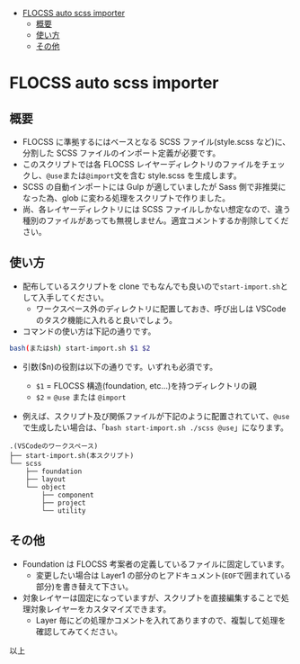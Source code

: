 - [FLOCSS auto scss importer](#flocss-auto-scss-importer)
  - [概要](#概要)
  - [使い方](#使い方)
  - [その他](#その他)

# FLOCSS auto scss importer

## 概要

- FLOCSS に準拠するにはベースとなる SCSS ファイル(style.scss など)に、分割した SCSS ファイルのインポート定義が必要です。
- このスクリプトでは各 FLOCSS レイヤーディレクトリのファイルをチェックし、`@use`または`@import`文を含む style.scss を生成します。
- SCSS の自動インポートには Gulp が適していましたが Sass 側で非推奨になった為、glob に変わる処理をスクリプトで作りました。
- 尚、各レイヤーディレクトリには SCSS ファイルしかない想定なので、違う種別のファイルがあっても無視しません。適宜コメントするか削除してください。

## 使い方

- 配布しているスクリプトを clone でもなんでも良いので`start-import.sh`として入手してください。
  - ワークスペース外のディレクトリに配置しておき、呼び出しは VSCode のタスク機能に入れると良いでしょう。
- コマンドの使い方は下記の通りです。

```bash
bash(またはsh) start-import.sh $1 $2
```

- 引数($n)の役割は以下の通りです。いずれも必須です。
  - `$1` = FLOCSS 構造(foundation, etc...)を持つディレクトリの親
  - `$2` = `@use` または `@import`

- 例えば、スクリプト及び関係ファイルが下記のように配置されていて、`@use`で生成したい場合は、「`bash start-import.sh ./scss @use`」になります。

```
.(VSCodeのワークスペース)
├── start-import.sh(本スクリプト)
└── scss
    ├── foundation
    ├── layout
    └── object
        ├── component
        ├── project
        └── utility
```

## その他

- Foundation は FLOCSS 考案者の定義しているファイルに固定しています。
  - 変更したい場合は Layer1 の部分のヒアドキュメント(`EOF`で囲まれている部分)を書き替えて下さい。
- 対象レイヤーは固定になっていますが、スクリプトを直接編集することで処理対象レイヤーをカスタマイズできます。
  - Layer 毎にどの処理かコメントを入れてありますので、複製して処理を確認してみてください。

以上
